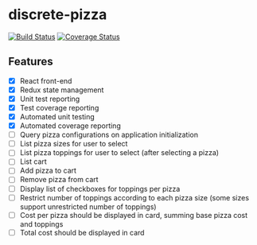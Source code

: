# discrete-pizza

[![Build Status](https://travis-ci.org/ihsw/discrete-pizza.svg?branch=master)](https://travis-ci.org/ihsw/discrete-pizza)
[![Coverage Status](https://coveralls.io/repos/github/ihsw/discrete-pizza/badge.svg?branch=master)](https://coveralls.io/github/ihsw/discrete-pizza?branch=master)

## Features

- [x] React front-end
- [x] Redux state management
- [x] Unit test reporting
- [x] Test coverage reporting
- [x] Automated unit testing
- [x] Automated coverage reporting
- [ ] Query pizza configurations on application initialization
- [ ] List pizza sizes for user to select
- [ ] List pizza toppings for user to select (after selecting a pizza)
- [ ] List cart
- [ ] Add pizza to cart
- [ ] Remove pizza from cart
- [ ] Display list of checkboxes for toppings per pizza
- [ ] Restrict number of toppings according to each pizza size (some sizes support unrestricted number of toppings)
- [ ] Cost per pizza should be displayed in card, summing base pizza cost and toppings
- [ ] Total cost should be displayed in card
